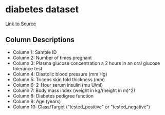 # diabetes dataset

[Link to Source](https://www.openml.org/search?type=data&sort=runs&status=active&id=37)

## Column Descriptions

* Column 1: Sample ID
* Column 2: Number of times pregnant
* Column 3: Plasma glucose concentration a 2 hours in an oral glucose tolerance test
* Column 4: Diastolic blood pressure (mm Hg)
* Column 5: Triceps skin fold thickness (mm)
* Column 6: 2-Hour serum insulin (mu U/ml)
* Column 7: Body mass index (weight in kg/(height in m)^2)
* Column 8: Diabetes pedigree function
* Column 9: Age (years)
* Column 10: Class/Target ("tested_positive" or "tested_negative")
